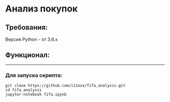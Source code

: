# Анализ покупок

## Требования:
Версия Python - от 3.6.х

## Функционал:

** ** 

### Для запуcка скрипта:
```
git clone https://github.com/i11exx/fifa_analysis.git
cd fifa_analysis
jupyter-notebook fifa.ipynb